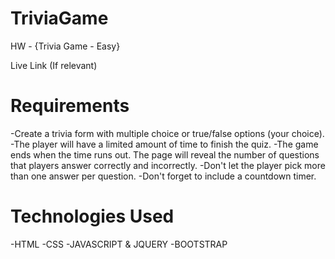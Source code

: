 # TriviaGame
HW - {Trivia Game - Easy}

Live Link (If relevant)



# Requirements

-Create a trivia form with multiple choice or true/false options (your choice).
-The player will have a limited amount of time to finish the quiz. 
-The game ends when the time runs out. The page will reveal the number of questions that players answer correctly and incorrectly.
-Don't let the player pick more than one answer per question.
-Don't forget to include a countdown timer.

# Technologies Used
-HTML
-CSS
-JAVASCRIPT & JQUERY
-BOOTSTRAP


